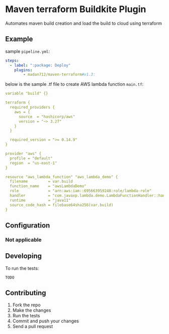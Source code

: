 # Maven terraform Buildkite Plugin

Automates maven build creation and load the build to cloud using terraform

## Example

sample `pipeline.yml`:

```yml
steps:
  - label: ":package: Deploy"
    plugins:
        - madan712/maven-terraform#v1.3:
```

below is the sample .tf file to create AWS lambda function `main.tf`:

```yml
variable "build" {}

terraform {
  required_providers {
    aws = {
      source  = "hashicorp/aws"
      version = "~> 3.27"
    }
  }

  required_version = ">= 0.14.9"
}

provider "aws" {
  profile = "default"
  region  = "us-east-1"
}

resource "aws_lambda_function" "aws_lambda_demo" {
  filename         = var.build
  function_name    = "awsLambdaDemo"
  role             = "arn:aws:iam::695663959248:role/lambda-role"
  handler          = "com.javaxp.lambda.demo.LambdaFunctionHandler::handleRequest"
  runtime          = "java11"
  source_code_hash = filebase64sha256(var.build)
}
```

## Configuration

### Not applicable

## Developing

To run the tests:

```
TODO
```

## Contributing

1. Fork the repo
2. Make the changes
3. Run the tests
4. Commit and push your changes
5. Send a pull request
